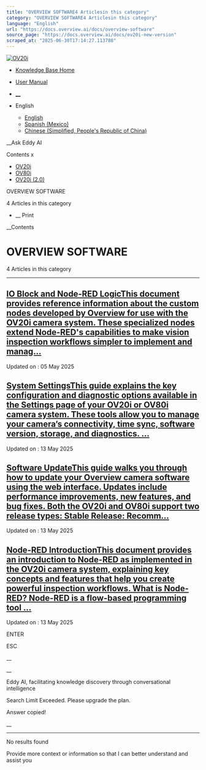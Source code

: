 ```yaml
---
title: "OVERVIEW SOFTWARE4 Articlesin this category"
category: "OVERVIEW SOFTWARE4 Articlesin this category"
language: "English"
url: "https://docs.overview.ai/docs/overview-software"
source_page: "https://docs.overview.ai/docs/ov20i-new-version"
scraped_at: "2025-06-30T17:14:27.113788"
---
```


[ ![OV20i](https://cdn.document360.io/logo/863daf20-40fe-49e9-9c91-e3c6cfba55d1/2e22ebf07a24460d8065cff0cb46d3d4-OverviewLogo.png) ](https://www.overview.ai)

  * [Knowledge Base Home](https://docs.overview.ai)
  * [User Manual](https://docs.overview.ai/docs)



  * [ __](/v1/en)
  * English

    * [ English ](/docs/en/overview-software "en")
    * [ Spanish \(Mexico\) ](/docs/es-mx/overview-software "es-mx")
    * [ Chinese \(Simplified, People's Republic of China\) ](/docs/zh-cn/overview-software "zh-cn")




__Ask Eddy AI

Contents x

  * [ OV20i  ](start-here)
  * [ OV80i  ](start-here-1)
  * [ OV20i \(2.0\)  ](faq)



OVERVIEW SOFTWARE

4 Articles  in this category




  *  __ Print




 __Contents

# OVERVIEW SOFTWARE

4 Articles  in this category

* * *

## [IO Block and Node-RED LogicThis document provides reference information about the custom nodes developed by Overview for use with the OV20i camera system. These specialized nodes extend Node-RED's capabilities to make vision inspection workflows simpler to implement and manag...](/docs/io-block-and-node-red-logic)

Updated on : 05 May 2025

## [System SettingsThis guide explains the key configuration and diagnostic options available in the Settings page of your OV20i or OV80i camera system. These tools allow you to manage your camera’s connectivity, time sync, software version, storage, and diagnostics. ...](/docs/system-settings)

Updated on : 13 May 2025

## [Software UpdateThis guide walks you through how to update your Overview camera software using the web interface. Updates include performance improvements, new features, and bug fixes. Both the OV20i and OV80i support two release types: Stable Release: Recomm...](/docs/software-update-2)

Updated on : 13 May 2025

## [Node-RED IntroductionThis document provides an introduction to Node-RED as implemented in the OV20i camera system, explaining key concepts and features that help you create powerful inspection workflows. What is Node-RED? Node-RED is a flow-based programming tool ...](/docs/node-red-introduction)

Updated on : 13 May 2025

ENTER

ESC

 __

__

Eddy AI, facilitating knowledge discovery through conversational intelligence

Search Limit Exceeded. Please upgrade the plan.

Answer copied\!

__

__ __

No results found

Provide more context or information so that I can better understand and assist you
